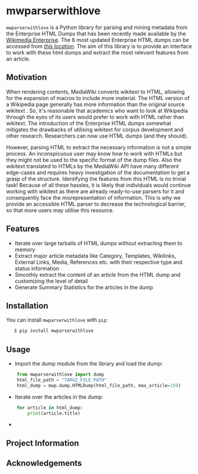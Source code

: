 # mwparserwithlove

`mwparserwithlove` is a Python library for parsing and mining metadata from the Enterprise HTML Dumps that has been recently made available by the [Wikimedia Enterprise](https://enterprise.wikimedia.com/). The 6 most updated Enterprise HTML dumps can be accessed from [*this location*](https://dumps.wikimedia.org/other/enterprise_html/runs/). The aim of this library is to provide an interface to work with these html dumps and extract the most relevant features from an article.

## Motivation
When rendering contents, MediaWiki converts wikitext to HTML, allowing for the expansion of macros to include more material. The HTML version of a Wikipedia page generally has more information than the original source wikitext . So, it's reasonable that academics who want to look at Wikipedia through the eyes of its users would prefer to work with HTML rather than wikitext. The introduction of the Enterprise HTML dumps somewhat mitigates the drawbacks of utilising wikitext for corpus development and other research. Researchers can now use HTML dumps (and they should). 

However, parsing HTML to extract the necessary information is not a simple process. An inconspicuous user may know how to work with HTMLs but they might not be used to the specific format of the dump files. Also the wikitext translated to HTMLs by the MediaWiki API have many different edge-cases and requires heavy investigation of the documentation to get a grasp of the structure. Identifying the features from this HTML is no trivial task! Because of all these hassles, it is likely that individuals would continue working with wikitext as there are already ready-to-use parsers for it and consequently face the misrepresentation of information. This is why we provide an accessible HTML parser to decrease the technological barrier, so that more users may utilise this resource. 

## Features
* Iterate over large tarballs of HTML dumps without extracting them to memory
* Extract major article metadata like Category, Templates, Wikilinks, External Links, Media, References etc. with their respective type and status information
* Smoothly extract the content of an article from the HTML dump and customizing the level of detail
* Generate Summary Statistics for the articles in the dump


## Installation

You can install ``mwparserwithlove`` with ``pip``:

```bash
   $ pip install mwparserwithlove
```

## Usage 

* Import the dump module from the library and load the dump:

```python
    from mwparserwithlove import dump
    html_file_path = "TARGZ_FILE_PATH"
    html_dump = mwp.dump.HTMLDump(html_file_path, max_article=150)
```

* Iterate over the articles in the dump:

```python
    for article in html_dump:
        print(article.title)
```

* 

## Project Information 

## Acknowledgements